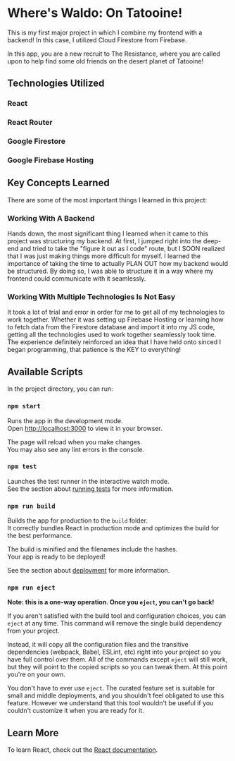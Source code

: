# Where's Waldo: On Tatooine!
This is my first major project in which I combine my frontend with a backend! In this case, I utilized Cloud Firestore from Firebase.

In this app, you are a new recruit to The Resistance, where you are called upon to help find some old friends on the desert planet of Tatooine! 

## Technologies Utilized

### React
### React Router
### Google Firestore
### Google Firebase Hosting

## Key Concepts Learned
There are some of the most important things I learned in this project:

### Working With A Backend
Hands down, the most significant thing I learned when it came to this project was structuring my backend. At first, I jumped right into the deep-end and tried to take the "figure it out as I code" route, but I SOON realized that I was just making things more difficult for myself. I learned the importance of taking the time to actually PLAN OUT how my backend would be structured. By doing so, I was able to structure it in a way where my frontend could communicate with it seamlessly. 

### Working With Multiple Technologies Is Not Easy
It took a lot of trial and error in order for me to get all of my technologies to work together. Whether it was setting up Firebase Hosting or learning how to fetch data from the Firestore database and import it into my JS code, getting all the technologies used to work together seamlessly took time. The experience definitely reinforced an idea that I have held onto sinced I began programming, that patience is the KEY to everything!

## Available Scripts

In the project directory, you can run:

### `npm start`

Runs the app in the development mode.\
Open [http://localhost:3000](http://localhost:3000) to view it in your browser.

The page will reload when you make changes.\
You may also see any lint errors in the console.

### `npm test`

Launches the test runner in the interactive watch mode.\
See the section about [running tests](https://facebook.github.io/create-react-app/docs/running-tests) for more information.

### `npm run build`

Builds the app for production to the `build` folder.\
It correctly bundles React in production mode and optimizes the build for the best performance.

The build is minified and the filenames include the hashes.\
Your app is ready to be deployed!

See the section about [deployment](https://facebook.github.io/create-react-app/docs/deployment) for more information.

### `npm run eject`

**Note: this is a one-way operation. Once you `eject`, you can't go back!**

If you aren't satisfied with the build tool and configuration choices, you can `eject` at any time. This command will remove the single build dependency from your project.

Instead, it will copy all the configuration files and the transitive dependencies (webpack, Babel, ESLint, etc) right into your project so you have full control over them. All of the commands except `eject` will still work, but they will point to the copied scripts so you can tweak them. At this point you're on your own.

You don't have to ever use `eject`. The curated feature set is suitable for small and middle deployments, and you shouldn't feel obligated to use this feature. However we understand that this tool wouldn't be useful if you couldn't customize it when you are ready for it.

## Learn More

To learn React, check out the [React documentation](https://reactjs.org/).


